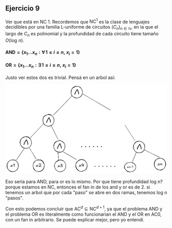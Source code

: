 ## Ejercicio 9

Ver que está en NC 1. Recordemos que $\text{NC}^1$ es la clase de lenguajes decidibles por una familia $\text{L}$-uniforme de circuitos $(C_n)_{n \in \mathbb{N}}$, en la que el largo de $C_n$ es polinomial y la profundidad de cada circuito tiene tamaño $O(\log\, n)$. 

#### $\text{AND} = \{x_1\dots x_n: \forall \,1 \leq i \leq n, \; x_i = 1\}$
#### $\text{OR} = \{x_1\dots x_n: \exists \,1 \leq i \leq n, \; x_i = 1\}$

Justo ver estos dos es trivial. Pensá en un arbol así:

![alt text](image.png)

Eso sería para AND, para or es lo mismo. Por que tiene profundidad log n? porque estamos en NC, entonces el fan in de los and y or es de 2. si tenemos un arbol que por cada "paso" se abre en dos ramas, tenemos log n "pasos".

Con esto podemos concluir que $\text{AC}^d \subseteq \text{NC}^{d+1}$, ya que el problema AND y el problema OR es literalmente como funcionarian el AND y el OR en AC0, con un fan in arbitrario. Se puede explicar mejor, pero yo entendí.